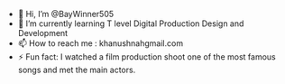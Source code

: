 - 👋 Hi, I’m @BayWinner505
- 🌱 I’m currently learning T level Digital Production Design and Development
- 📫 How to reach me : khanushnahgmail.com
- ⚡ Fun fact: I watched a film production shoot one of the most famous songs and met the main actors.

<!---
BayWinner505/BayWinner505 is a ✨ special ✨ repository because its `README.md` (this file) appears on your GitHub profile.
You can click the Preview link to take a look at your changes.
--->

